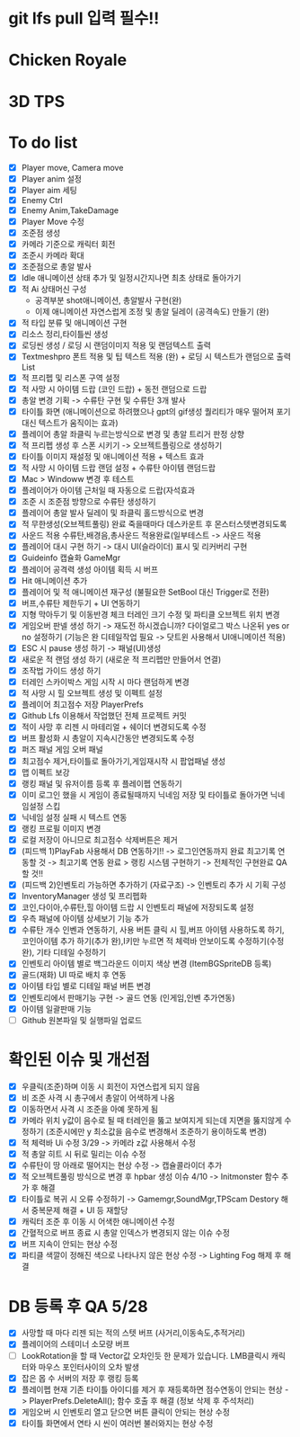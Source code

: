 # git lfs pull 입력 필수!!
# Chicken Royale 
# 3D TPS
# To do list 
- [x] Player move, Camera move 
- [x] Player anim 설정
- [x] Player aim 세팅
- [x] Enemy Ctrl
- [x] Enemy Anim,TakeDamage
- [x] Player Move 수정
- [x] 조준점 생성
- [x] 카메라 기준으로 캐릭터 회전
- [x] 조준시 카메라 확대
- [x] 조준점으로 총알 발사
- [x] Idle 애니메이션 상태 추가 및 일정시간지나면 최초 상태로 돌아가기
- [x] 적 Ai 상태머신 구성
  - 공격부분 shot애니메이션, 총알발사 구현(완)
  - 이제 애니메이션 자연스럽게 조정 및 총알 딜레이 (공격속도) 만들기 (완)
- [x] 적 타입 분류 및 애니메이션 구현
- [x] 리소스 정리,타이틀씬 생성
- [x] 로딩씬 생성 / 로딩 시 랜덤이미지 적용 및 랜덤텍스트 출력
- [x] Textmeshpro 폰트 적용 및 팁 텍스트 적용 (완) + 로딩 시 텍스트가 랜덤으로 출력 List<string>
- [x] 적 프리펩 및 리스폰 구역 설정 
- [x] 적 사망 시 아이템 드랍 (코인 드랍) + 동전 랜덤으로 드랍
- [x] 총알 변경 기획 -> 수류탄 구현 및 수류탄 3개 발사 
- [x] 타이틀 화면 (애니메이션으로 하려했으나 gpt의 gif생성 퀄리티가 매우 떨어져 포기 대신 텍스트가 움직이는 효과) 
- [x] 플레이어 총알 좌클릭 누르는방식으로 변경 및 총알 트리거 판정 상향
- [x] 적 프리펩 생성 후 스폰 시키기 -> 오브젝트플링으로 생성하기
- [x] 타이틀 이미지 재설정 및 애니메이션 적용 + 텍스트 효과
- [x] 적 사망 시 아이템 드랍 랜덤 설정 + 수류탄 아이템 랜덤드랍
- [x] Mac > Windoww 변경 후 테스트
- [x] 플레이어가 아이템 근처일 때 자동으로 드랍(자석효과 
- [x] 조준 시 조준점 방향으로 수류탄 생성하기
- [x] 플레이어 총알 발사 딜레이 및 좌클릭 홀드방식으로 변경
- [x] 적 무한생성(오브젝트풀링) 완료 죽을때마다 데스카운트 후 몬스터스텟변경되도록
- [x] 사운드 적용 수류탄,배경음,총사운드 적용완료(일부테스트 -> 사운드 적용
- [x] 플레이어 대시 구현 하기 -> 대시 UI(슬라이더) 표시 및 리커버리 구현
- [x] Guideinfo 캡슐화 GameMgr
- [x] 플레이어 공격력 생성 아이템 획득 시 버프
- [x] Hit 애니메이션 추가
- [x] 플레이어 및 적 애니메이션 재구성 (불필요한 SetBool 대신 Trigger로 전환)
- [x] 버프,수류탄 제한두기 + UI 연동하기
- [x] 지형 막아두기 및 이동반경 체크 터레인 크기 수정 및 파티클 오브젝트 위치 변경
- [x] 게임오버 판넬 생성 하기 -> 재도전 하시겠습니까? 다이얼로그 박스 나온뒤 yes or no 설정하기 (기능은 완 디테일작업 필요 -> 닷트윈 사용해서 UI애니메이션 적용)
- [x] ESC 시 pause 생성 하기 ->  패널(UI)생성
- [x] 새로운 적 랜덤 생성 하기 (새로운 적 프리펩만 만들어서 연결)
- [x] 조작법 가이드 생성 하기
- [x] 터레인 스카이박스 게임 시작 시 마다 랜덤하게 변경
- [x] 적 사망 시 힐 오브젝트 생성 및 이펙트 설정
- [x] 플레이어 최고점수 저장 PlayerPrefs
- [x] Github Lfs 이용해서 작업했던 전체 프로젝트 커밋
- [x] 적이 사망 후 리젠 시 마테리얼 + 쉐이더 변경되도록 수정
- [x] 버프 활성화 시 총알이 지속시간동안 변경되도록 수정
- [x] 퍼즈 패널 게임 오버 패널
- [x] 최고점수 제거,타이틀로 돌아가기,게임재시작 시 팝업패널 생성
- [x] 맵 이펙트 보강
- [x] 랭킹 패널 및 유저이름 등록 후 플레이펩 연동하기
- [x] 이미 로그인 했을 시 게임이 종료될때까지 닉네임 저장 및 타이틀로 돌아가면 닉네임설정 스킵
- [x] 닉네임 설정 실패 시 텍스트 연동
- [x] 랭킹 프로필 이미지 변경
- [x] 로컬 저장이 아니므로 최고점수 삭제버튼은 제거
- [x] (피드백 1)PlayFab 사용해서 DB 연동하기!! -> 로그인연동까지 완료 최고기록 연동할 것 -> 최고기록 연동 완료 > 랭킹 시스템 구현하기 -> 전체적인 구현완료 QA할 것!!
- [x] (피드백 2)인벤토리 가능하면 추가하기 (자료구조) -> 인벤토리 추가 시 기획 구성
- [x] InventoryManager 생성 및 프리펩화
- [x] 코인,다이아,수류탄,힐 아이템 드랍 시 인벤토리 패널에 저장되도록 설정
- [x] 우측 패널에 아이템 상세보기 기능 추가
- [x] 수류탄 개수 인벤과 연동하기, 사용 버튼 클릭 시 힐,버프 아이템 사용하도록 하기, 코인아이템 추가 하기(추가 완),I키만 누르면 적 체력바 안보이도록 수정하기(수정 완), 기타 디테일 수정하기
- [x] 인벤토리 아이템 별로 백그라운드 이미지 색상 변경 (ItemBGSpriteDB 등록)
- [x] 골드(재화) UI 따로 배치 후 연동
- [x] 아이템 타입 별로 디테일 패널 버튼 변경
- [x] 인벤토리에서 판매기능 구현 -> 골드 연동 (인게임,인벤 추가연동)
- [x] 아이템 일괄판매 기능
- [ ] Github 원본파일 및 실행파일 업로드
# 확인된 이슈 및 개선점 
- [x] 우클릭(조준)하며 이동 시 회전이 자연스럽게 되지 않음
- [x] 비 조준 사격 시 총구에서 총알이 어색하게 나옴
- [x] 이동하면서 사격 시 조준을 아예 못하게 됨 
- [x] 카메라 위치 y값이 음수로 될 때 터레인을 뚫고 보여지게 되는데 지면을 뚫지않게 수정하기 (조준시에만 y 최소값을 음수로 변경해서 조준하기 용이하도록 변경)
- [x] 적 체력바 Ui 수정 3/29 -> 카메라 z값 사용해서 수정
- [x] 적 총알 히트 시 뒤로 밀리는 이슈 수정
- [x] 수류탄이 땅 아래로 떨어지는 현상 수정 -> 캡슐콜라이더 추가
- [x] 적 오브젝트풀링 방식으로 변경 후 hpbar 생성 이슈 4/10 -> Initmonster 함수 추가 후 해결 
- [x] 타이틀로 복귀 시 오류 수정하기 -> Gamemgr,SoundMgr,TPScam Destory 해서 중복문제 해결 + UI 등 재할당 
- [x] 캐릭터 조준 후 이동 시 어색한 애니메이션 수정 
- [x] 간혈적으로 버프 종료 시 총알 인덱스가 변경되지 않는 이슈 수정
- [x] 버프 지속이 안되는 현상 수정 
- [x] 파티클 색깔이 정해진 색으로 나타나지 않은 현상 수정 -> Lighting Fog 해제 후 해결
# DB 등록 후 QA 5/28
- [x] 사망할 때 마다 리젠 되는 적의 스텟 버프 (사거리,이동속도,추적거리)
- [x] 플레이어의 스테미너 소모량 버프
- [ ] LookRotation을 할 때 Vector값 오차인듯 한 문제가 있습니다. LMB클릭시 캐릭터와 마우스 포인터사이의 오차 발생
- [x] 잡은 몹 수 서버의 저장 후 랭킹 등록
- [x] 플레이펩 현재 기존 타이틀 아이디를 제거 후 재등록하면 점수연동이 안되는 현상 ->  PlayerPrefs.DeleteAll(); 함수 호출 후 해결 (정보 삭제 후 주석처리)
- [x] 게임오버 시 인벤토리 열고 닫으면 버튼 클릭이 안되는 현상 수정
- [x] 타이틀 화면에서 연타 시 씬이 여러번 불러와지는 현상 수정 
